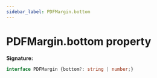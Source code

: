 ```yaml
---
sidebar_label: PDFMargin.bottom
---
```

# PDFMargin.bottom property

**Signature:**

```typescript
interface PDFMargin {bottom?: string | number;}
```
